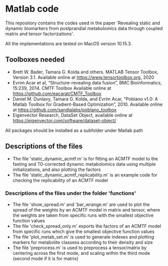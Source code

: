 # Matlab code
This repository contains the codes used in the paper 'Revealing static and dynamic biomarkers from postprandial metabolomics data through coupled matrix and tensor factorizations'.

All the implementations are tested on MacOS version 10.15.3.

## Toolboxes needed 
*  Brett W. Bader, Tamara G. Kolda and others. MATLAB Tensor Toolbox, Version 3.1. Available online at https://www.tensortoolbox.org, 2020
*  Evrim Acar et al, “Structure-revealing data fusion”, BMC Bioinformatics, 15:239, 2014. CMTF Toolbox Available online at https://github.com/eacarat/CMTF_Toolbox
*  Daniel M. Dunlavy, Tamara G. Kolda, and Evrim Acar, “Poblano v1.0: A Matlab Toolbox for Gradient-Based Optimization”, 2010. Available online at https://github.com/sandialabs/poblano_toolbox
* Eigenvector Research, DataSet Object, available online at https://eigenvector.com/software/dataset-object/

All packages should be installed as a subfolder under Matlab path

## Descriptions of the files 

*  The file 'static_dynamic_acmtf.m' is for fitting an ACMTF model to the fasting and T0-corrected dynamic metabolomics data using multiple initializations, and also plotting the factors 
*  The file 'static_dynamic_acmtf_replicability.m' is an example code for checking the replicability of an ACMTF model
     
  ### Descriptions of the files under the folder 'functions'
  * The file 'show_spread.m' and 'bar_wrange.m' are used to plot the spread of the weights by an ACMTF model in matrix and tensor, where the weights are taken from specific runs with the smallest objective function values
   * The file 'check_spread_only.m' exports the factors of an ACMTF model from specific runs which give the smallest objective function values
   * The file 'plot_metab_set.m' is used to generate indexes and plotting markers for metabolite classess according to their density and size
   * The file 'preprocess.m' is used to preprocess a tensor/matrix by centering across the first mode, and scaling within the third mode (second mode if it is for matrix)
